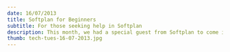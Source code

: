 ```yaml
---
date: 16/07/2013
title: Softplan for Beginners
subtitle: For those seeking help in Softplan
description: This month, we had a special guest from Softplan to come in and do a training session on the newest version of Softplan that Eastforest Homes will be switching to next month. Thank you to John Smith for coming to speak with us!.
thumb: tech-tues-16-07-2013.jpg
---
```

